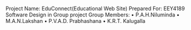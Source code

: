Project Name: EduConnect(Educational Web Site) 
Prepared For: EEY4189 Software Design in Group project
Group Members: 
• P.A.H.Niluminda
• M.A.N.Lakshan
• P.V.A.D. Prabhashana
• K.R.T. Kalugalla
